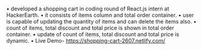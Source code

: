 • developed a shopping cart in coding round of React.js intern at HackerEarth.
• it consists of items column and total order container. 
• user is capable of updating the quantity of items and can delete the items also.
• count of items, total discount and total price is shown in total order container.
• update of count of items, total discount and total price is dynamic.
• Live Demo- https://shopping-cart-2607.netlify.com/
